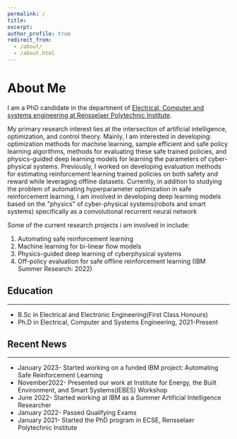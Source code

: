 ```yaml
---
permalink: /
title: 
excerpt: 
author_profile: true
redirect_from: 
  - /about/
  - /about.html
---
```


About Me
======
I am a PhD candidate in the  department of [Electrical, Computer and systems engineering at Rensselaer Polytechnic Institute](https://ecse.rpi.edu/).

My primary research interest lies at the intersection of artificial intelligence,  optimization, and control theory. Mainly, I am interested in developing: optimization methods for machine learning, sample efficient and safe policy learning algorithms, methods for evaluating these safe trained policies, and physics-guided deep learning models for learning the parameters of cyber-physical systems. Previously, I worked on developing evaluation methods for estimating reinforcement learning  trained policies on both safety and reward while leveraging offline datasets. Currently, in addition to studying the problem of automating hyperparameter optimization in safe reinforcement learning, I am involved in developing deep learning models based on the "physics" of cyber-physical systems(robots and smart systems) specifically  as a convolutional recurrent neural network

Some of the current research projects i am involved in include:

1. Automating safe reinforcement learning 
2. Machine learning for bi-linear flow models
3. Physics-guided deep learning of cyberphysical systems
4. Off-policy evaluation for safe offline reinforcement learning (IBM Summer Research: 2022)


## Education
___
* B.Sc in Electrical and Electronic Engineering(First Class Honours)
* Ph.D in Electrical, Computer and Systems Engineering, 2021-Present


## Recent News
___
* January 2023-  Started working on a funded IBM project: Automating Safe Reinforcement Learning 
* November2022-  Presented our work at Institute for Energy, the Built Environment, and Smart Systems(IEBES) Workshop
* June    2022-  Started working at IBM as a Summer Artificial Intelligence Researcher
* January 2022-  Passed Qualifying Exams
* January 2021-  Started the PhD program in ECSE, Rensselaer Polytechnic Institute

